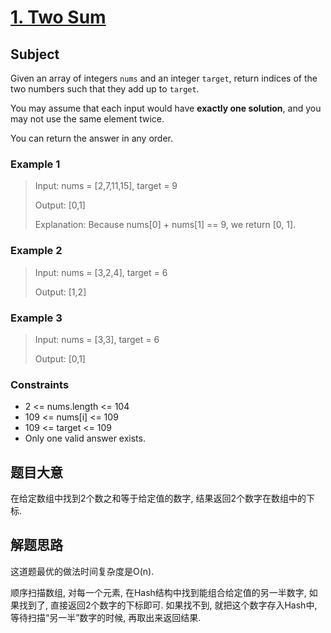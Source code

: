 # [1. Two Sum](https://leetcode.com/problems/two-sum/)

## Subject

Given an array of integers `nums` and an integer `target`, return indices of the two numbers such that they add up to `target`.

You may assume that each input would have **exactly one solution**, and you may not use the same element twice.

You can return the answer in any order.

### Example 1

> Input: nums = [2,7,11,15], target = 9
>
> Output: [0,1]
>
> Explanation: Because nums[0] + nums[1] == 9, we return [0, 1].

### Example 2

> Input: nums = [3,2,4], target = 6
>
> Output: [1,2]

### Example 3

> Input: nums = [3,3], target = 6
>
> Output: [0,1]

### Constraints

- 2 <= nums.length <= 104
- 109 <= nums[i] <= 109
- 109 <= target <= 109
- Only one valid answer exists.

## 题目大意

在给定数组中找到2个数之和等于给定值的数字, 结果返回2个数字在数组中的下标.

## 解题思路

这道题最优的做法时间复杂度是O(n).

顺序扫描数组, 对每一个元素, 在Hash结构中找到能组合给定值的另一半数字, 如果找到了, 直接返回2个数字的下标即可. 如果找不到, 就把这个数字存入Hash中, 等待扫描“另一半”数字的时候, 再取出来返回结果.
